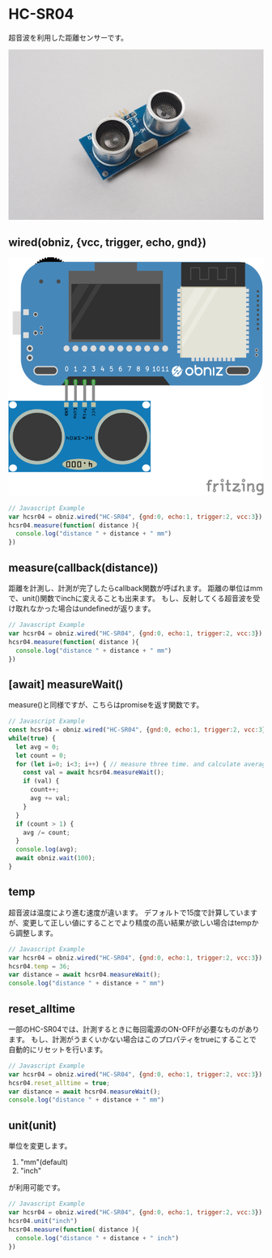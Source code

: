 # HC-SR04
超音波を利用した距離センサーです。

![](./image.jpg)

## wired(obniz, {vcc, trigger, echo, gnd})

![photo of wired](./wired.png)
```javascript
// Javascript Example
var hcsr04 = obniz.wired("HC-SR04", {gnd:0, echo:1, trigger:2, vcc:3});
hcsr04.measure(function( distance ){
  console.log("distance " + distance + " mm")
})
```

## measure(callback(distance))

距離を計測し、計測が完了したらcallback関数が呼ばれます。
距離の単位はmmで、unit()関数でinchに変えることも出来ます。
もし、反射してくる超音波を受け取れなかった場合はundefinedが返ります。

```javascript
// Javascript Example
var hcsr04 = obniz.wired("HC-SR04", {gnd:0, echo:1, trigger:2, vcc:3});
hcsr04.measure(function( distance ){
  console.log("distance " + distance + " mm")
})
```

## [await] measureWait()

measure()と同様ですが、こちらはpromiseを返す関数です。

```javascript
// Javascript Example
const hcsr04 = obniz.wired("HC-SR04", {gnd:0, echo:1, trigger:2, vcc:3});
while(true) {
  let avg = 0;
  let count = 0;
  for (let i=0; i<3; i++) { // measure three time. and calculate average
    const val = await hcsr04.measureWait();
    if (val) {
      count++;
      avg += val;
    }
  }
  if (count > 1) {
    avg /= count;
  }
  console.log(avg);
  await obniz.wait(100);
}
```

## temp
超音波は温度により進む速度が違います。
デフォルトで15度で計算していますが、変更して正しい値にすることでより精度の高い結果が欲しい場合はtempから調整します。
```javascript
// Javascript Example
var hcsr04 = obniz.wired("HC-SR04", {gnd:0, echo:1, trigger:2, vcc:3});
hcsr04.temp = 36;
var distance = await hcsr04.measureWait();
console.log("distance " + distance + " mm")
```

## reset_alltime
一部のHC-SR04では、計測するときに毎回電源のON-OFFが必要なものがあります。
もし、計測がうまくいかない場合はこのプロパティをtrueにすることで
自動的にリセットを行います。
```javascript
// Javascript Example
var hcsr04 = obniz.wired("HC-SR04", {gnd:0, echo:1, trigger:2, vcc:3});
hcsr04.reset_alltime = true;
var distance = await hcsr04.measureWait();
console.log("distance " + distance + " mm")
```

## unit(unit)
単位を変更します。

1. "mm"(default)
2. "inch"

が利用可能です。

```javascript
// Javascript Example
var hcsr04 = obniz.wired("HC-SR04", {gnd:0, echo:1, trigger:2, vcc:3});
hcsr04.unit("inch")
hcsr04.measure(function( distance ){
  console.log("distance " + distance + " inch")
})
```